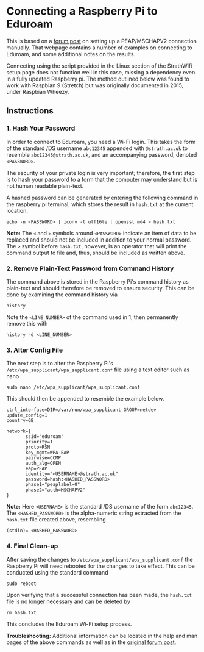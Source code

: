 # Connecting a Raspberry Pi to Eduroam

This is based on a [forum post](https://www.raspberrypi.org/forums/viewtopic.php?t=111100) on setting up a PEAP/MSCHAPV2 connection manually.
That webpage contains a number of examples on connecting to Eduroam, and some additional notes on the results.

Connecting using the script provided in the Linux section of the StrathWifi setup page does not function well in this case, missing a dependency even in a fully updated Raspberry pi.
The method outlined below was found to work with Raspbian 9 (Stretch) but was originally documented in 2015, under Raspbian Wheezy.

## Instructions
### 1. Hash Your Password
In order to connect to Eduroam, you need a Wi-Fi login. 
This takes the form of the standard /DS username `abc12345` appended with `@strath.ac.uk` to resemble `abc12345@strath.ac.uk`, and an accompanying password, denoted `<PASSWORD>`.

The security of your private login is very important; therefore, the first step is to hash your password to a form that the computer may understand but is not human readable plain-text.

A hashed password can be generated by entering the following command in the raspberry pi terminal, which stores the result in `hash.txt` at the current location.
```
echo -n <PASSWORD> | iconv -t utf16le | openssl md4 > hash.txt
```
**Note:** The `<` and `>` symbols around `<PASSWORD>` indicate an item of data to be replaced and should not be included in addition to your normal password.
The `>` symbol before `hash.txt`, however, is an operator that will print the command output to file and, thus, should be included as written above.
 
### 2. Remove Plain-Text Password from Command History
The command above is stored in the Raspberry Pi's command history as plain-text and should therefore be removed to ensure security.
This can be done by examining the command history via
```
history
```
Note the `<LINE_NUMBER>` of the command used in 1, then permanently remove this with
```
history -d <LINE_NUMBER>
```

### 3. Alter Config File
The next step is to alter the Raspberry Pi's `/etc/wpa_supplicant/wpa_supplicant.conf` file using a text editor such as nano
```
sudo nano /etc/wpa_supplicant/wpa_supplicant.conf
```
This should then be appended to resemble the example below.
```
ctrl_interface=DIR=/var/run/wpa_supplicant GROUP=netdev
update_config=1
country=GB

network={
       ssid="eduroam"
       priority=1
       proto=RSN
       key_mgmt=WPA-EAP
       pairwise=CCMP
       auth_alg=OPEN
       eap=PEAP
       identity="<USERNAME>@strath.ac.uk"
       password=hash:<HASHED_PASSWORD>
       phase1="peaplabel=0"
       phase2="auth=MSCHAPV2"
}

```
**Note:** Here `<USERNAME>` is the standard /DS username of the form `abc12345`. 
The `<HASHED_PASSWORD>` is the alpha-numeric string extracted from the `hash.txt` file created above, resembling
```
(stdin)= <HASHED_PASSWORD>

```
### 4. Final Clean-up
After saving the changes to `/etc/wpa_supplicant/wpa_supplicant.conf` the Raspberry Pi will need rebooted for the changes to take effect.
This can be conducted using the standard command
```
sudo reboot
```
Upon verifying that a successful connection has been made, the `hash.txt` file is no longer necessary and can be deleted by
```
rm hash.txt
```
This concludes the Eduroam Wi-Fi setup process.

**Troubleshooting:** Additional information can be located in the help and man pages of the above commands as well as in the [original forum post](https://www.raspberrypi.org/forums/viewtopic.php?t=111100).

